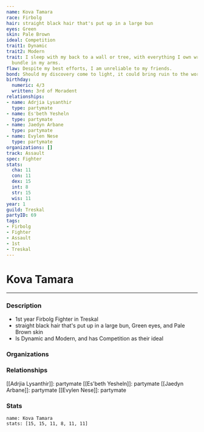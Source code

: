 ```yaml
---
name: Kova Tamara
race: Firbolg
hair: straight black hair that's put up in a large bun
eyes: Green
skin: Pale Brown
ideal: Competition
trait1: Dynamic
trait2: Modern
trait: I sleep with my back to a wall or tree, with everything I own wrapped in a
  bundle in my arms.
flaw: Despite my best efforts, I am unreliable to my friends.
bond: Should my discovery come to light, it could bring ruin to the world.
birthday:
  numeric: 4/3
  written: 3rd of Moradent
relationships:
- name: Adrjia Lysanthir
  type: partymate
- name: Es'beth Yesheln
  type: partymate
- name: Jaedyn Arbane
  type: partymate
- name: Evylen Nese
  type: partymate
organizations: []
track: Assault
spec: Fighter
stats:
  cha: 11
  con: 11
  dex: 15
  int: 8
  str: 15
  wis: 11
year: 1
guild: Treskal
partyID: 69
tags:
- Firbolg
- Fighter
- Assault
- 1st
- Treskal
---
```

# Kova Tamara
---
### Description
- 1st year Firbolg Fighter in Treskal
- straight black hair that's put up in a large bun, Green eyes, and Pale Brown skin
- Is Dynamic and Modern, and has Competition as their ideal

### Organizations
### Relationships
[[Adrjia Lysanthir]]: partymate
[[Es'beth Yesheln]]: partymate
[[Jaedyn Arbane]]: partymate
[[Evylen Nese]]: partymate
### Stats
```statblock
name: Kova Tamara
stats: [15, 15, 11, 8, 11, 11]
```